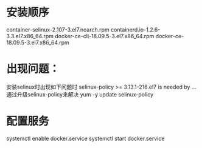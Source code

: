 # 安装顺序
container-selinux-2.107-3.el7.noarch.rpm
containerd.io-1.2.6-3.3.el7.x86_64.rpm
docker-ce-cli-18.09.5-3.el7.x86_64.rpm
docker-ce-18.09.5-3.el7.x86_64.rpm

# 出现问题：
安装selinux时出现如下问题时
selinux-policy >= 3.13.1-216.el7 is needed by ...
通过升级selinux-policy来解决
yum -y update selinux-policy

# 配置服务
systemctl enable docker.service
systemctl start docker.service
